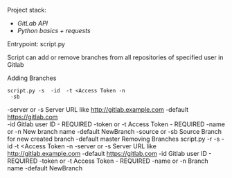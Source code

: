 Project stack:
- <i> GitLab API </i>
- <i> Python basics + requests </i>

Entrypoint: script.py

Script can add or remove branches from all repositories of specified user in Gitlab

Adding Branches

<code>script.py -s <server URL> -id <user ID> -t <Access Token -n <new branch name> -sb <source branch name> </code>

-server or -s        Server URL like http://gitlab.example.com   -default https://gitlab.com <br>
-id                  Gitlab user ID      - REQUIRED
-token or -t         Access Token        - REQUIRED
-name or -n          New branch name                             -default NewBranch
-source or -sb       Source Branch for new created branch        -default master
Removing Branches
script.py -r -s <server URL> -id <user ID> -t <Access Token -n <branch name>
-server or -s        Server URL like http://gitlab.example.com   -default https://gitlab.com
-id                  Gitlab user ID      - REQUIRED
-token or -t         Access Token        - REQUIRED
-name or -n          Branch name                                  -default NewBranch

